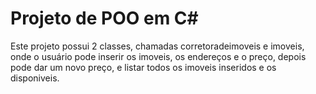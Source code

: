 <h1>Projeto de POO em C#</h1>
Este projeto possui 2 classes, chamadas corretoradeimoveis e imoveis, onde o usuário pode inserir os imoveis, os endereços e o preço, depois pode dar um novo preço, e listar todos os imoveis inseridos e os disponiveis.

